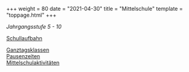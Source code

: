 +++
weight = 80
date = "2021-04-30"
title = "Mittelschule"
template = "toppage.html"
+++

_Jahrgangsstufe 5 - 10_
<div class="gallery" style="display: block;">
<a href="/images/schullaufbahn-mittelschule.png">
Schullaufbahn
</a>
</div>

[Ganztagsklassen](/schullebenseiten/ganztagsklassen/)   
[Pausenzeiten](/schullebenseiten/pausenzeiten)     
[Mittelschulaktivitäten](/tags/mittelschulaktivitaten/)


